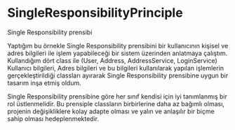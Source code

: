 # SingleResponsibilityPrinciple

Single Responsibility prensibi 

Yaptığım bu örnekle Single Responsibility prensibini bir kullanıcının kişisel ve adres bilgileri ile işlem yapabileceği bir sistem üzerinden anlatmaya çalıştım. 
Kullandığım dört class ile (User, Address,  AddressService, LoginService) Kullanıcı bilgileri, Adres bilgileri ve bu bilgileri kullanılarak yapılan işlemlerin 
gerçekleştirildiği classları ayırarak Single Responsibility prensibine uygun bir tasarım inşa etmiş oldum. 

Single Responsibility prensibine göre her sınıf kendisi için iyi tanımlanmış bir rol üstlenmelidir. 
Bu prensiple classların birbirlerine daha az bağımlı olması, projenin değişikliklere kolay adapte olması ve yalın ve anlaşılır bir biçme sahip olması hedeplenmektedir.  
